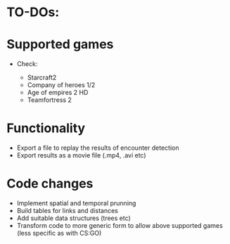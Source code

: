 # TO-DOs:

# Supported games
- Check:

  - Starcraft2
  - Company of heroes 1/2
  - Age of empires 2 HD
  - Teamfortress 2

# Functionality
- Export a file to replay the results of encounter detection
- Export results as a movie file (.mp4, .avi etc)

# Code changes
- Implement spatial and temporal prunning
- Build tables for links and distances
- Add suitable data structures (trees etc)
- Transform code to more generic form to allow above supported games (less specific as with CS:GO)
